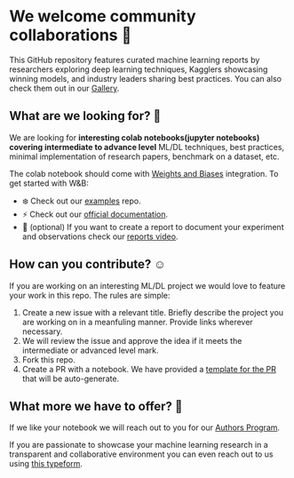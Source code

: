 # We welcome community collaborations :tada:

This GitHub repository features curated machine learning reports by researchers exploring deep learning techniques, Kagglers showcasing winning models, and industry leaders sharing best practices. You can also check them out in our [Gallery](https://wandb.ai/gallery). 

## What are we looking for? :eyes:

We are looking for **interesting colab notebooks(jupyter notebooks) covering intermediate to advance level** ML/DL techniques, best practices, minimal implementation of research papers, benchmark on a dataset, etc.

The colab notebook should come with [Weights and Biases](https://www.wandb.com/) integration. To get started with W&B:

* :snowflake: Check out our [examples](https://github.com/wandb/examples) repo. 
* :zap: Check out our [official documentation](https://docs.wandb.com/). 
* :raised_hands: (optional) If you want to create a report to document your experiment and observations check our [reports video](https://www.youtube.com/watch?v=o2dOSIDDr1w).

## How can you contribute? :relaxed:

If you are working on an interesting ML/DL project we would love to feature your work in this repo. The rules are simple:

1. Create a new issue with a relevant title. Briefly describe the project you are working on in a meanfuling manner. Provide links wherever necessary.
2. We will review the issue and approve the idea if it meets the intermediate or advanced level mark. 
3. Fork this repo.
4. Create a PR with a notebook. We have provided a [template for the PR](https://github.com/wandb/awesome-dl-projects/blob/master/.github/pull_request_template.md) that will be auto-generate. 

## What more we have to offer? :star2:

If we like your notebook we will reach out to you for our [Authors Program](https://www.wandb.com/authors). 

If you are passionate to showcase your machine learning research in a transparent and collaborative environment you can even reach out to us using [this typeform](https://weightsandbiases.typeform.com/to/lkb8vgEh).
